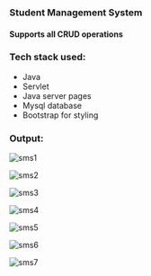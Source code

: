 ### Student Management System
#### Supports all CRUD operations

### Tech stack used:
* Java
* Servlet
* Java server pages
* Mysql database
* Bootstrap for styling

### Output:

![sms1](https://user-images.githubusercontent.com/77770628/161419089-969c45c6-cc50-4488-8571-ef34fa7e8337.png)

![sms2](https://user-images.githubusercontent.com/77770628/161419091-677ee02c-9cc2-4a8a-9467-435982d03337.png)

![sms3](https://user-images.githubusercontent.com/77770628/161419094-2f944dc1-8ca4-4e9e-a611-4cb84062929a.png)

![sms4](https://user-images.githubusercontent.com/77770628/161419096-8c9b5253-d186-4b11-a8aa-acdebbab2ca9.png)

![sms5](https://user-images.githubusercontent.com/77770628/161419097-aec83ddb-8492-48f9-88c3-f2cc37408823.png)

![sms6](https://user-images.githubusercontent.com/77770628/161419099-2c463153-15fe-4eb6-8504-f12cdb2d719e.png)

![sms7](https://user-images.githubusercontent.com/77770628/161419101-9d896968-8d27-449f-b525-b8c678a599cd.png)

